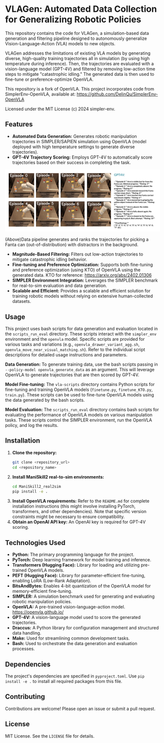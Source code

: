 # VLAGen: Automated Data Collection for Generalizing Robotic Policies

This repository contains the code for VLAGen, a simulation-based data generation and filtering pipeline designed to autonomously generalize Vision-Language-Action (VLA) models to new objects.

VLAGen addresses the limitations of existing VLA models by generating diverse, high-quality training trajectories all in simulation (by using high temperature during inference). Then, the trajectories are evaluated with a vision-language model (GPT-4V) and filtered by removing low-action time steps to mitigate "catastrophic idling."  The generated data is then used to fine-tune or preference-optimize OpenVLA.

This repository is a fork of OpenVLA. This project incorporates code from SimplerEnv-OpenVLA, available at:
https://github.com/DelinQu/SimplerEnv-OpenVLA

Licensed under the MIT License (c) 2024 simpler-env.


## Features

* **Automated Data Generation:** Generates robotic manipulation trajectories in SIMPLER/SAPIEN simulation using OpenVLA (model deployed with high temperature settings to generate diverse trajectories).
* **GPT-4V Trajectory Scoring:** Employs GPT-4V to automatically score trajectories based on their success in completing the task.

![alt text](https://github.com/pl909/VLAGen/blob/main/labeldiagram.png?raw=true)

(Above)Data pipeline generates and ranks the trajectories for picking a Fanta can (out-of-distribution) with distractors in the background.

* **Magnitude-Based Filtering:** Filters out low-action trajectories to mitigate catastrophic idling behavior.
* **Fine-tuning and Preference Optimization:** Supports both fine-tuning and preference optimization (using KTO) of OpenVLA using the generated data. KTO for reference: https://arxiv.org/abs/2402.01306 
* **SIMPLER Environment Integration:** Leverages the SIMPLER benchmark for real-to-sim evaluation and data generation.
* **Scalable and Efficient:** Provides a scalable and efficient solution for training robotic models without relying on extensive human-collected datasets.

## Usage

This project uses bash scripts for data generation and evaluation located in the `scripts_run_eval` directory.  These scripts interact with the `simpler_env` environment and the `openvla` model.  Specific scripts are provided for various tasks and variations (e.g., `openvla_drawer_variant_agg.sh`, `openvla_move_near_visual_matching.sh`). Refer to the individual script descriptions for detailed usage instructions and parameters.

**Data Generation:** To generate training data, use the bash scripts passing in `--policy-model openvla_generate_data` as an argument.  This will leverage OpenVLA to generate trajectories that are then scored by GPT-4V.

**Model Fine-tuning:** The `vla-scripts` directory contains Python scripts for fine-tuning and training OpenVLA models (`finetune.py`, `finetune_KTO.py`, `train.py`). These scripts can be used to fine-tune OpenVLA models using the data generated by the bash scripts.

**Model Evaluation:** The `scripts_run_eval` directory contains bash scripts for evaluating the performance of OpenVLA models on various manipulation tasks.  These scripts control the SIMPLER environment, run the OpenVLA policy, and log the results.


## Installation

1. **Clone the repository:**
   ```bash
   git clone <repository_url>
   cd <repository_name>
   ```
2. **Install ManiSkill2 real-to-sim environments:**
   ```bash
   cd ManiSkill2_real2sim
   pip install -e .
   ```
3. **Install OpenVLA requirements:**  Refer to the `README.md` for complete installation instructions (this might involve installing PyTorch, transformers, and other dependencies).  Note that specific version constraints might be necessary to ensure compatibility.
4. **Obtain an OpenAI API key:**  An OpenAI key is required for GPT-4V scoring.


## Technologies Used

* **Python:** The primary programming language for the project.
* **PyTorch:** Deep learning framework for model training and inference.
* **Transformers (Hugging Face):** Library for loading and utilizing pre-trained OpenVLA models.
* **PEFT (Hugging Face):** Library for parameter-efficient fine-tuning, enabling LoRA (Low-Rank Adaptation).
* **BitsAndBytes:** Enables 4-bit quantization of the OpenVLA model for memory-efficient fine-tuning.
* **SIMPLER:**  A simulation benchmark used for generating and evaluating robotic manipulation policies.
* **OpenVLA:**  A pre-trained vision-language-action model. https://openvla.github.io/
* **GPT-4V:** A vision-language model used to score the generated trajectories.
* **Draccus:** A Python library for configuration management and structured data handling.
* **Make:** Used for streamlining common development tasks.
* **Bash:** Used to orchestrate the data generation and evaluation processes.


## Dependencies

The project's dependencies are specified in `pyproject.toml`.  Use `pip install -e .` to install all required packages from this file.


## Contributing

Contributions are welcome!  Please open an issue or submit a pull request.


## License

MIT License.  See the `LICENSE` file for details.



